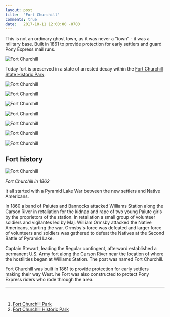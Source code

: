 ```yaml
---
layout: post
title:  "Fort Churchill"
comments: true
date:   2017-10-11 12:00:00 -0700
---
```


This is not an ordinary ghost town, as it was never a “town” - it was a military base. Built in 1861 to provide protection for early settlers and guard Pony Express mail runs. 

![Fort Churchill][fort1]

Today fort is preserved in a state of arrested decay within the [Fort Churchill State Historic Park](http://parks.nv.gov/parks/fort-churchill).

![Fort Churchill][fort3]

![Fort Churchill][fort4]

![Fort Churchill][fort5]

![Fort Churchill][fort6]

![Fort Churchill][fort7]

![Fort Churchill][fort8]

![Fort Churchill][fort9]


<h2>Fort history</h2>

![Fort Churchill][fort2]

<i>Fort Churchill in 1862</i>

It all started with a Pyramid Lake War between the new settlers and Native Americans.

In 1860 a band of Paiutes and Bannocks attacked Williams Station along the Carson River in retaliation for the kidnap and rape of two young Paiute girls by the proprietors of the station. In retaliation a small group of volunteer soldiers and vigilantes led by Maj. William Ormsby attacked the Native Americans, starting the war. Ormsby's force was defeated and larger force of volunteers and soldiers was gathered to defeat the Natives at the Second Battle of Pyramid Lake.


Captain Stewart, leading the Regular contingent, afterward established a permanent U.S. Army fort along the Carson River near the location of where the hostilities began at Williams Station. The post was named Fort Churchill.

Fort Churchill was built in 1861 to provide protection for early settlers making their way West. he Fort was also constructed to protect Pony Express riders who rode through the area.

***

<br>

1. [Fort Churchill Park](http://parks.nv.gov/parks/fort-churchill)
2. [Fort Churchill Historic Park](https://en.wikipedia.org/wiki/Fort_Churchill_State_Historic_Park)

[fort1]: {{site.url}}/assets/img/11102017-Fort-Churchill/11102017-fort-churchill7.jpg "Fort Churchill view"
[fort2]: {{site.url}}/assets/img/11102017-Fort-Churchill/11102017-fort-churchill9.png "Fort Churchill view"
[fort3]: {{site.url}}/assets/img/11102017-Fort-Churchill/11102017-fort-churchill8.jpg "Fort Churchill view"
[fort4]: {{site.url}}/assets/img/11102017-Fort-Churchill/11102017-fort-churchill3.jpg "Fort Churchill view"
[fort5]: {{site.url}}/assets/img/11102017-Fort-Churchill/11102017-fort-churchill4.jpg "Fort Churchill view"
[fort6]: {{site.url}}/assets/img/11102017-Fort-Churchill/11102017-fort-churchill5.jpg "Fort Churchill view"
[fort7]: {{site.url}}/assets/img/11102017-Fort-Churchill/11102017-fort-churchill1.jpg "Fort Churchill view"
[fort8]: {{site.url}}/assets/img/11102017-Fort-Churchill/11102017-fort-churchill2.jpg "Fort Churchill view"
[fort9]: {{site.url}}/assets/img/11102017-Fort-Churchill/11102017-fort-churchill6.jpg "Fort Churchill view"